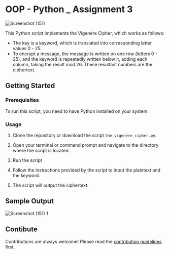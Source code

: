 # OOP - Python _ Assignment 3
![Screenshot (151)](https://user-images.githubusercontent.com/129714181/233388470-bdf656cd-1fab-42c5-8da9-1f28cf5a8ba8.png)


This Python script implements the Vigenère Cipher, which works as follows:

- The key is a keyword, which is translated into corresponding letter values 0 - 25.
- To encrypt a message, the message is written on one row (letters 0 - 25), and the keyword is repeatedly written below it, adding each column, taking the result mod 26. These resultant numbers are the ciphertext.

## Getting Started

### Prerequisites

To run this script, you need to have Python installed on your system.

### Usage

1. Clone the repository or download the script `the_vigenere_cipher.py`.

2. Open your terminal or command prompt and navigate to the directory where the script is located.

3. Run the script 

4. Follow the instructions provided by the script to input the plaintext and the keyword.

5. The script will output the ciphertext.

## Sample Output
![Screenshot (151) 1](https://user-images.githubusercontent.com/129714181/233388860-044ae365-6431-4d9e-9346-5e8d00aa14db.png)

## Contibute 
Contributions are always welcome! Please read the [contribution guidelines](https://github.com/matiassingers/awesome-readme/blob/master/contributing.md) first.
